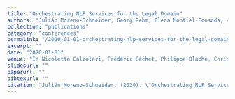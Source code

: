 ```yaml
---
title: "Orchestrating NLP Services for the Legal Domain"
authors: "Julián Moreno-Schneider, Georg Rehm, Elena Montiel-Ponsoda, Víctor Rodriguez-Doncel, Artem Revenko, Sotirios Karampatakis, Maria Khvalchik, Christian Sageder, Jorge Gracia, and Filippo Maganza"
collection: "publications"
category: "conferences"
permalink: "/2020-01-01-orchestrating-nlp-services-for-the-legal-domain"
excerpt: ""
date: "2020-01-01"
venue: "In Nicoletta Calzolari, Frédéric Béchet, Philippe Blache, Christopher Cieri, Khalid Choukri, Thierry Declerck, Hitoshi Isahara, Bente Maegaard, Joseph Mariani, Asuncion Moreno, Jan Odijk, and Stelios Piperidis, editors, Proceedings of the 12th Language Resources and Evaluation Conference (LREC 2020), Marseille, France, 5 2020. European Language Resources Association (ELRA)."
slidesurl: ""
paperurl: ""
bibtexurl: ""
citation: "Julián Moreno-Schneider. (2020). \"Orchestrating NLP Services for the Legal Domain.\" *In Nicoletta Calzolari, Frédéric Béchet, Philippe Blache, Christopher Cieri, Khalid Choukri, Thierry Declerck, Hitoshi Isahara, Bente Maegaard, Joseph Mariani, Asuncion Moreno, Jan Odijk, and Stelios Piperidis, editors, Proceedings of the 12th Language Resources and Evaluation Conference (LREC 2020), Marseille, France, 5 2020. European Language Resources Association (ELRA).*."
---
```


